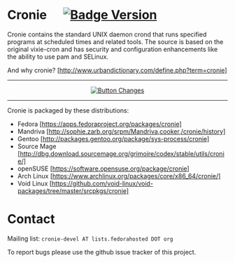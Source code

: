 
# Cronie    [![Badge Version]][Releases]

Cronie contains the standard UNIX daemon crond that runs specified programs at
scheduled times and related tools. The source is based on the original vixie-cron
and has security and configuration enhancements like the ability to use pam and
SELinux.

And why cronie? [http://www.urbandictionary.com/define.php?term=cronie]


<div align = center>

---

[![Button Changes]][Changes]

---

</div>


Cronie is packaged by these distributions:
- Fedora [https://apps.fedoraproject.org/packages/cronie]
- Mandriva [http://sophie.zarb.org/srpm/Mandriva,cooker,/cronie/history]
- Gentoo [http://packages.gentoo.org/package/sys-process/cronie]
- Source Mage [http://dbg.download.sourcemage.org/grimoire/codex/stable/utils/cronie/]
- openSUSE [https://software.opensuse.org/package/cronie]
- Arch Linux [https://www.archlinux.org/packages/core/x86_64/cronie/]
- Void Linux [https://github.com/void-linux/void-packages/tree/master/srcpkgs/cronie]

# Contact

Mailing list: `cronie-devel AT lists.fedorahosted DOT org`

To report bugs please use the github issue tracker of this project.


<!----------------------------------------------------------------------------->

[Releases]: https://github.com/cronie-crond/cronie/releases
[Changes]: NEWS


<!--------------------------------{ Badges }----------------------------------->

[Badge Version]: https://img.shields.io/badge/Version-1.6.1-blue.svg?style=for-the-badge


<!-------------------------------{ Buttons }----------------------------------->

[Button Changes]: https://img.shields.io/badge/Changelog-2478b5?style=for-the-badge